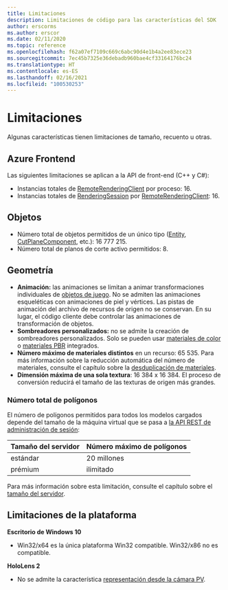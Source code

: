 ```yaml
---
title: Limitaciones
description: Limitaciones de código para las características del SDK
author: erscorms
ms.author: erscor
ms.date: 02/11/2020
ms.topic: reference
ms.openlocfilehash: f62a07ef7109c669c6abc90d4e1b4a2ee83ece23
ms.sourcegitcommit: 7ec45b7325e36debadb960bae4cf33164176bc24
ms.translationtype: HT
ms.contentlocale: es-ES
ms.lasthandoff: 02/16/2021
ms.locfileid: "100530253"
---
```

# <a name="limitations"></a>Limitaciones

Algunas características tienen limitaciones de tamaño, recuento u otras.

## <a name="azure-frontend"></a>Azure Frontend

Las siguientes limitaciones se aplican a la API de front-end (C++ y C#):
* Instancias totales de [RemoteRenderingClient](/dotnet/api/microsoft.azure.remoterendering.remoterenderingclient) por proceso: 16.
* Instancias totales de [RenderingSession](/dotnet/api/microsoft.azure.remoterendering.renderingsession) por [RemoteRenderingClient](/dotnet/api/microsoft.azure.remoterendering.remoterenderingclient): 16.

## <a name="objects"></a>Objetos

* Número total de objetos permitidos de un único tipo ([Entity](../concepts/entities.md), [CutPlaneComponent](../overview/features/cut-planes.md), etc.): 16 777 215.
* Número total de planos de corte activo permitidos: 8.

## <a name="geometry"></a>Geometría

* **Animación:** las animaciones se limitan a animar transformaciones individuales de [objetos de juego](../concepts/entities.md). No se admiten las animaciones esqueléticas con animaciones de piel y vértices. Las pistas de animación del archivo de recursos de origen no se conservan. En su lugar, el código cliente debe controlar las animaciones de transformación de objetos.
* **Sombreadores personalizados:** no se admite la creación de sombreadores personalizados. Solo se pueden usar [materiales de color](../overview/features/color-materials.md) o [materiales PBR](../overview/features/pbr-materials.md) integrados.
* **Número máximo de materiales distintos** en un recurso: 65 535. Para más información sobre la reducción automática del número de materiales, consulte el capítulo sobre la [desduplicación de materiales](../how-tos/conversion/configure-model-conversion.md#material-de-duplication).
* **Dimensión máxima de una sola textura**: 16 384 x 16 384. El proceso de conversión reducirá el tamaño de las texturas de origen más grandes.

### <a name="overall-number-of-polygons"></a>Número total de polígonos

El número de polígonos permitidos para todos los modelos cargados depende del tamaño de la máquina virtual que se pasa a [la API REST de administración de sesión](../how-tos/session-rest-api.md):

| Tamaño del servidor | Número máximo de polígonos |
|:--------|:------------------|
|estándar| 20 millones |
|prémium| ilimitado |

Para más información sobre esta limitación, consulte el capítulo sobre el [tamaño del servidor](../reference/vm-sizes.md).

## <a name="platform-limitations"></a>Limitaciones de la plataforma

**Escritorio de Windows 10**

* Win32/x64 es la única plataforma Win32 compatible. Win32/x86 no es compatible.

**HoloLens 2**

* No se admite la característica [representación desde la cámara PV](/windows/mixed-reality/mixed-reality-capture-for-developers#render-from-the-pv-camera-opt-in).